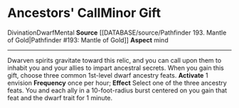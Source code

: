 ﻿---
element: null
id: '123'
item_category: Relics
name: Ancestors' Call
prerequisite: null
rarity: Common
rus_type_level: null
school: Divination
source: '[[DATABASE/source/Pathfinder 193. Mantle of Gold|Pathfinder #193: Mantle
  of Gold]]'
trait:
- '[[DATABASE/trait/Divination|Divination]]'
- '[[DATABASE/trait/Dwarf|Dwarf]]'
- '[[DATABASE/trait/Mental|Mental]]'
type: Relic Minor Gift

---
# Ancestors' Call<span class="item-type">Minor Gift</span>

<span class="item-trait">Divination</span><span class="item-trait">Dwarf</span><span class="item-trait">Mental</span>
**Source** [[DATABASE/source/Pathfinder 193. Mantle of Gold|Pathfinder #193: Mantle of Gold]]
**Aspect** mind

---

Dwarven spirits gravitate toward this relic, and you can call upon them to inhabit you and your allies to impart ancestral secrets. When you gain this gift, choose three common 1st-level dwarf ancestry feats. 
**Activate** <span class="action-icon">1</span> envision **Frequency** once per hour; **Effect** Select one of the three ancestry feats. You and each ally in a 10-foot-radius burst centered on you gain that feat and the dwarf trait for 1 minute.